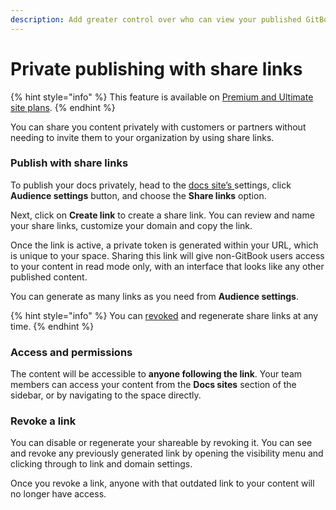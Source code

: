 ```yaml
---
description: Add greater control over who can view your published GitBook documentation.
---
```


# Private publishing with share links

{% hint style="info" %}
This feature is available on [Premium and Ultimate site plans](https://www.gitbook.com/pricing).
{% endhint %}

You can share you content privately with customers or partners without needing to invite them to your organization by using share links.

### Publish with share links

To publish your docs privately, head to the [docs site’s ](../site-settings.md)settings, click **Audience settings** button, and choose the **Share links** option.

Next, click on **Create link** to create a share link. You can review and name your share links, customize your domain and copy the link.

Once the link is active, a private token is generated within your URL, which is unique to your space. Sharing this link will give non-GitBook users access to your content in read mode only, with an interface that looks like any other published content.

You can generate as many links as you need from **Audience settings**.

{% hint style="info" %}
You can [revoked](share-links.md#revoke-a-link) and regenerate share links at any time.
{% endhint %}

### Access and permissions

The content will be accessible to **anyone following the link**. Your team members can access your content from the **Docs sites** section of the sidebar, or by navigating to the space directly.

### Revoke a link

You can disable or regenerate your shareable by revoking it. You can see and revoke any previously generated link by opening the visibility menu and clicking through to link and domain settings.&#x20;

Once you revoke a link, anyone with that outdated link to your content will no longer have access.
